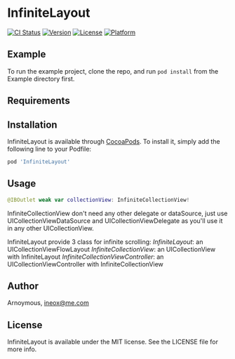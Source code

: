 # InfiniteLayout

[![CI Status](http://img.shields.io/travis/Arnoymous/InfiniteLayout.svg?style=flat)](https://travis-ci.org/Arnoymous/InfiniteLayout)
[![Version](https://img.shields.io/cocoapods/v/InfiniteLayout.svg?style=flat)](http://cocoapods.org/pods/InfiniteLayout)
[![License](https://img.shields.io/cocoapods/l/InfiniteLayout.svg?style=flat)](http://cocoapods.org/pods/InfiniteLayout)
[![Platform](https://img.shields.io/cocoapods/p/InfiniteLayout.svg?style=flat)](http://cocoapods.org/pods/InfiniteLayout)

## Example

To run the example project, clone the repo, and run `pod install` from the Example directory first.

## Requirements

## Installation

InfiniteLayout is available through [CocoaPods](http://cocoapods.org). To install
it, simply add the following line to your Podfile:

```ruby
pod 'InfiniteLayout'
```

## Usage

```swift
@IBOutlet weak var collectionView: InfiniteCollectionView!
```

InfiniteCollectionView don't need any other delegate or dataSource,
just use UICollectionViewDataSource and UICollectionViewDelegate as you'll use it in any other UICollectionView.

InfiniteLayout provide 3 class for infinite scrolling:
*InfiniteLayout*: an UICollectionViewFlowLayout
*InfiniteCollectionView*: an UICollectionView with InfiniteLayout
*InfiniteCollectionViewController*: an UICollectionViewController with InfiniteCollectionView


## Author

Arnoymous, ineox@me.com

## License

InfiniteLayout is available under the MIT license. See the LICENSE file for more info.
